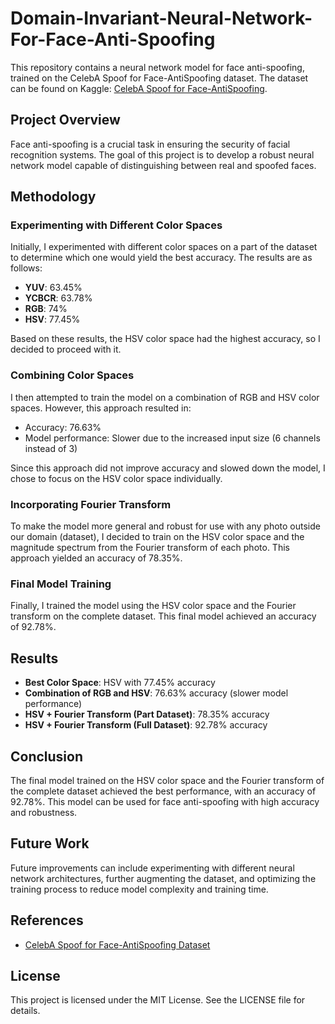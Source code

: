 # Domain-Invariant-Neural-Network-For-Face-Anti-Spoofing

This repository contains a neural network model for face anti-spoofing, trained on the CelebA Spoof for Face-AntiSpoofing dataset. The dataset can be found on Kaggle: [CelebA Spoof for Face-AntiSpoofing](https://www.kaggle.com/datasets/attentionlayer241/celeba-spoof-for-face-antispoofing).

## Project Overview

Face anti-spoofing is a crucial task in ensuring the security of facial recognition systems. The goal of this project is to develop a robust neural network model capable of distinguishing between real and spoofed faces.

## Methodology

### Experimenting with Different Color Spaces

Initially, I experimented with different color spaces on a part of the dataset to determine which one would yield the best accuracy. The results are as follows:

- **YUV**: 63.45%
- **YCBCR**: 63.78%
- **RGB**: 74%
- **HSV**: 77.45%

Based on these results, the HSV color space had the highest accuracy, so I decided to proceed with it.

### Combining Color Spaces

I then attempted to train the model on a combination of RGB and HSV color spaces. However, this approach resulted in:

- Accuracy: 76.63%
- Model performance: Slower due to the increased input size (6 channels instead of 3)

Since this approach did not improve accuracy and slowed down the model, I chose to focus on the HSV color space individually.

### Incorporating Fourier Transform

To make the model more general and robust for use with any photo outside our domain (dataset), I decided to train on the HSV color space and the magnitude spectrum from the Fourier transform of each photo. This approach yielded an accuracy of 78.35%.

### Final Model Training

Finally, I trained the model using the HSV color space and the Fourier transform on the complete dataset. This final model achieved an accuracy of 92.78%.

## Results

- **Best Color Space**: HSV with 77.45% accuracy
- **Combination of RGB and HSV**: 76.63% accuracy (slower model performance)
- **HSV + Fourier Transform (Part Dataset)**: 78.35% accuracy
- **HSV + Fourier Transform (Full Dataset)**: 92.78% accuracy

## Conclusion

The final model trained on the HSV color space and the Fourier transform of the complete dataset achieved the best performance, with an accuracy of 92.78%. This model can be used for face anti-spoofing with high accuracy and robustness.

## Future Work

Future improvements can include experimenting with different neural network architectures, further augmenting the dataset, and optimizing the training process to reduce model complexity and training time.

## References

- [CelebA Spoof for Face-AntiSpoofing Dataset](https://www.kaggle.com/datasets/attentionlayer241/celeba-spoof-for-face-antispoofing)

## License

This project is licensed under the MIT License. See the LICENSE file for details.
